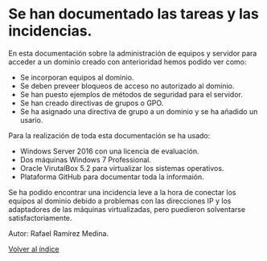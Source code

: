 # Se han documentado las tareas y las incidencias.

En esta documentación sobre la administración de equipos y servidor para acceder a un dominio creado con anterioridad hemos podido ver como:

- Se incorporan equipos al dominio.
- Se deben preveer bloqueos de acceso no autorizado al dominio.
- Se han puesto ejemplos de métodos de seguridad para el servidor.
- Se han creado directivas de grupos o GPO.
- Se ha asignado una directiva de grupo a un dominio y se ha añadido un usario.

Para la realización de toda esta documentación se ha usado:
- Windows Server 2016 con una licencia de evaluación.
- Dos máquinas Windows 7 Professional.
- Oracle VirutalBox 5.2 para virtualizar los sistemas operativos.
- Plataforma GitHub para documentar toda la informaión.

Se ha podido encontrar una incidencia leve a la hora de conectar los equipos al dominio debido a problemas con las direcciones IP y los adaptadores de las máquinas virtualizadas, pero puedieron solventarse satisfactoriamente.
   
   
   
Autor: Rafael Ramírez Medina.

[Volver al índice](https://github.com/raframmed/administracion_del_acceso_al_dominio/blob/master/README.md)
